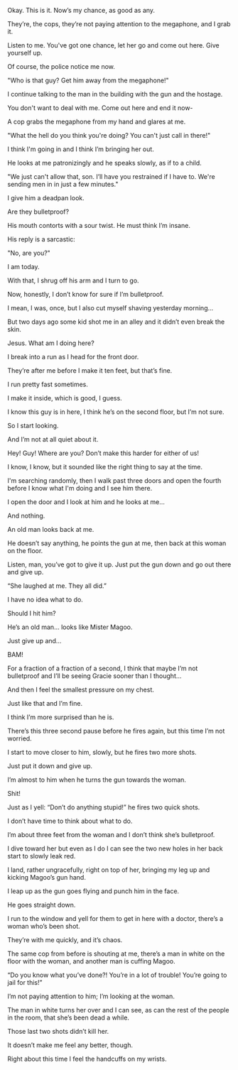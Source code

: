 Okay.  This is it.
Now’s my chance, as good as any.

They’re, the cops, they’re not paying attention to the megaphone, and I grab it.

Listen to me.  You've got one chance, let her go and come out here.  Give yourself up.

Of course, the police notice me now.

"Who is that guy?  Get him away from the megaphone!"

I continue talking to the man in the building with the gun and the hostage.

You don't want to deal with me.  Come out here and end it now-

A cop grabs the megaphone from my hand and glares at me.

"What the hell do you think you're doing?  You can't just call in there!"

I think I'm going in and I think I’m bringing her out.

He looks at me patronizingly and he speaks slowly, as if to a child.

"We just can't allow that, son.  I’ll have you restrained if I have to.  We're sending men in in just a few minutes."

I give him a deadpan look.

Are they bulletproof?

His mouth contorts with a sour twist.  He must think I’m insane.

His reply is a sarcastic:

"No, are you?"

I am today.

With that, I shrug off his arm and I turn to go.

Now, honestly, I don’t know for sure if I’m bulletproof.

I mean, I was, once, but I also cut myself shaving yesterday morning…

But two days ago some kid shot me in an alley and it didn’t even break the skin.

Jesus.  What am I doing here?

I break into a run as I head for the front door.

They’re after me before I make it ten feet, but that’s fine.

I run pretty fast sometimes.

I make it inside, which is good, I guess.

I know this guy is in here, I think he’s on the second floor, but I’m not sure.

So I start looking.

And I’m not at all quiet about it.

Hey!  Guy!  Where are you?  Don’t make this harder for either of us!

I know, I know, but it sounded like the right thing to say at the time.

I'm searching randomly, then I walk past three doors and open the fourth before I know what I'm doing and I see him there.

I open the door and I look at him and he looks at me…

And nothing.

An old man looks back at me.

He doesn’t say anything, he points the gun at me, then back at this woman on the floor.

Listen, man, you’ve got to give it up.  Just put the gun down and go out there and give up.

“She laughed at me.  They all did.”

I have no idea what to do.

Should I hit him?

He’s an old man… looks like Mister Magoo.

Just give up and…

BAM!

For a fraction of a fraction of a second, I think that maybe I’m not bulletproof and I’ll be seeing Gracie sooner than I thought…

And then I feel the smallest pressure on my chest.

Just like that and I’m fine.

I think I’m more surprised than he is.

There’s this three second pause before he fires again, but this time I’m not worried.

I start to move closer to him, slowly, but he fires two more shots.

Just put it down and give up.

I’m almost to him when he turns the gun towards the woman.

Shit!

Just as I yell: “Don’t do anything stupid!” he fires two quick shots.

I don’t have time to think about what to do.

I’m about three feet from the woman and I don’t think she’s bulletproof.

I dive toward her but even as I do I can see the two new holes in her back start to slowly leak red.

I land, rather ungracefully, right on top of her, bringing my leg up and kicking Magoo’s gun hand.

I leap up as the gun goes flying and punch him in the face.

He goes straight down.

I run to the window and yell for them to get in here with a doctor, there’s a woman who’s been shot.

They’re with me quickly, and it’s chaos.

The same cop from before is shouting at me, there’s a man in white on the floor with the woman, and another man is cuffing Magoo.

“Do you know what you’ve done?!  You’re in a lot of trouble!  You’re going to jail for this!”

I’m not paying attention to him; I’m looking at the woman.

The man in white turns her over and I can see, as can the rest of the people in the room, that she’s been dead a while.

Those last two shots didn’t kill her.

It doesn’t make me feel any better, though.

Right about this time I feel the handcuffs on my wrists.
